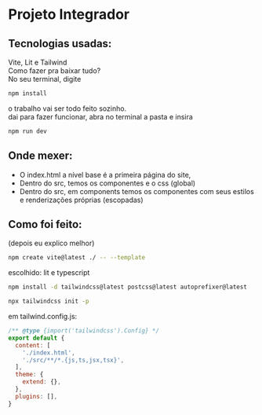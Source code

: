 # Projeto Integrador
## Tecnologias usadas:
Vite, Lit e Tailwind <br>
Como fazer pra baixar tudo? <br>
No seu terminal, digite
```bash
npm install
```
o trabalho vai ser todo feito sozinho. <br>
dai para fazer funcionar, abra no terminal a pasta e insira
```bash
npm run dev
```

## Onde mexer:
- O index.html a nível base é a primeira página do site,
- Dentro do src, temos os componentes e o css (global)
- Dentro do src, em components temos os componentes com seus estilos e renderizações próprias (escopadas)

## Como foi feito:
(depois eu explico melhor)

```bash
npm create vite@latest ./ -- --template
```

escolhido: lit e typescript

```bash
npm install -d tailwindcss@latest postcss@latest autoprefixer@latest
```

```bash
npx tailwindcss init -p
```

em tailwind.config.js:

```javascript
/** @type {import('tailwindcss').Config} */
export default {
  content: [
    './index.html',
    './src/**/*.{js,ts,jsx,tsx}',
  ],
  theme: {
    extend: {},
  },
  plugins: [],
}
```
